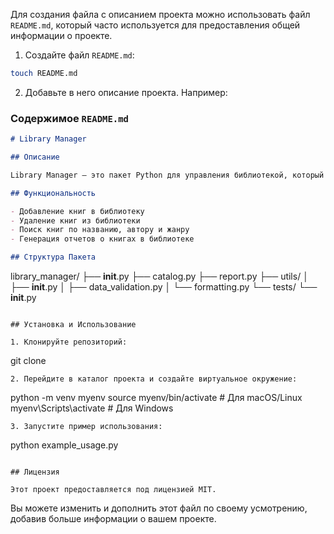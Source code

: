 Для создания файла с описанием проекта можно использовать файл `README.md`, который часто используется для предоставления общей информации о проекте.

1. Создайте файл `README.md`:

```bash
touch README.md
```

2. Добавьте в него описание проекта. Например:

### Содержимое `README.md`

```markdown
# Library Manager

## Описание

Library Manager — это пакет Python для управления библиотекой, который предоставляет функциональность для добавления, удаления и поиска книг, а также генерации отчетов. Пакет структурирован с использованием модулей и вложенных пакетов, что делает его удобным для расширения и поддержки.

## Функциональность

- Добавление книг в библиотеку
- Удаление книг из библиотеки
- Поиск книг по названию, автору и жанру
- Генерация отчетов о книгах в библиотеке

## Структура Пакета

```
library_manager/
├── __init__.py
├── catalog.py
├── report.py
├── utils/
│   ├── __init__.py
│   ├── data_validation.py
│   └── formatting.py
└── tests/
    └── __init__.py
```

## Установка и Использование

1. Клонируйте репозиторий:
   ```
   git clone <repository-url>
   ```
2. Перейдите в каталог проекта и создайте виртуальное окружение:
   ```
   python -m venv myenv
   source myenv/bin/activate  # Для macOS/Linux
   myenv\Scripts\activate     # Для Windows
   ```
3. Запустите пример использования:
   ```
   python example_usage.py
   ```

## Лицензия

Этот проект предоставляется под лицензией MIT.
```

Вы можете изменить и дополнить этот файл по своему усмотрению, добавив больше информации о вашем проекте.
